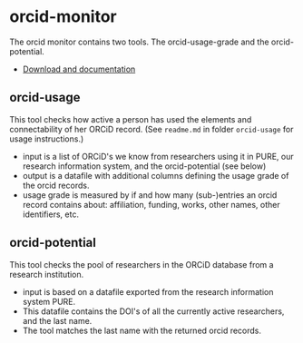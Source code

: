 # orcid-monitor
The orcid monitor contains two tools. The orcid-usage-grade and the orcid-potential.

* [Download and documentation](https://ubvu.github.io/orcid-monitor/)

## orcid-usage
This tool checks how active a person has used the elements and connectability of her ORCiD record. (See ```readme.md``` in folder ```orcid-usage``` for usage instructions.)

* input is a list of ORCiD's we know from researchers using it in PURE, our research information system, and the orcid-potential (see below)
* output is a datafile with additional columns defining the usage grade of the orcid records.
* usage grade is measured by if and how many (sub-)entries an orcid record contains about: affiliation, funding, works, other names, other identifiers, etc.

## orcid-potential
This tool checks the pool of researchers in the ORCiD database from a research institution.

* input is based on a datafile exported from the research information system PURE. 
* This datafile contains the DOI's of all the currently active researchers, and the last name.
* The tool matches the last name with the returned orcid records.
